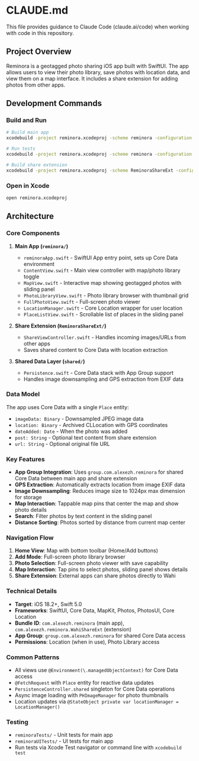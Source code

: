 # CLAUDE.md

This file provides guidance to Claude Code (claude.ai/code) when working with code in this repository.

## Project Overview

Reminora is a geotagged photo sharing iOS app built with SwiftUI. The app allows users to view their photo library, save photos with location data, and view them on a map interface. It includes a share extension for adding photos from other apps.

## Development Commands

### Build and Run
```bash
# Build main app
xcodebuild -project reminora.xcodeproj -scheme reminora -configuration Debug build

# Run tests
xcodebuild -project reminora.xcodeproj -scheme reminora -configuration Debug test -destination 'platform=iOS Simulator,name=iPhone 15'

# Build share extension
xcodebuild -project reminora.xcodeproj -scheme ReminoraShareExt -configuration Debug build
```

### Open in Xcode
```bash
open reminora.xcodeproj
```

## Architecture

### Core Components

1. **Main App (`reminora/`)**
   - `reminoraApp.swift` - SwiftUI App entry point, sets up Core Data environment
   - `ContentView.swift` - Main view controller with map/photo library toggle
   - `MapView.swift` - Interactive map showing geotagged photos with sliding panel
   - `PhotoLibraryView.swift` - Photo library browser with thumbnail grid
   - `FullPhotoView.swift` - Full-screen photo viewer
   - `LocationManager.swift` - Core Location wrapper for user location
   - `PlaceListView.swift` - Scrollable list of places in the sliding panel

2. **Share Extension (`ReminoraShareExt/`)**
   - `ShareViewController.swift` - Handles incoming images/URLs from other apps
   - Saves shared content to Core Data with location extraction

3. **Shared Data Layer (`shared/`)**
   - `Persistence.swift` - Core Data stack with App Group support
   - Handles image downsampling and GPS extraction from EXIF data

### Data Model

The app uses Core Data with a single `Place` entity:
- `imageData: Binary` - Downsampled JPEG image data
- `location: Binary` - Archived CLLocation with GPS coordinates
- `dateAdded: Date` - When the photo was added
- `post: String` - Optional text content from share extension
- `url: String` - Optional original file URL

### Key Features

- **App Group Integration**: Uses `group.com.alexezh.reminora` for shared Core Data between main app and share extension
- **GPS Extraction**: Automatically extracts location from image EXIF data
- **Image Downsampling**: Reduces image size to 1024px max dimension for storage
- **Map Interaction**: Tappable map pins that center the map and show photo details
- **Search**: Filter photos by text content in the sliding panel
- **Distance Sorting**: Photos sorted by distance from current map center

### Navigation Flow

1. **Home View**: Map with bottom toolbar (Home/Add buttons)
2. **Add Mode**: Full-screen photo library browser
3. **Photo Selection**: Full-screen photo viewer with save capability
4. **Map Interaction**: Tap pins to select photos, sliding panel shows details
5. **Share Extension**: External apps can share photos directly to Wahi

### Technical Details

- **Target**: iOS 18.2+, Swift 5.0
- **Frameworks**: SwiftUI, Core Data, MapKit, Photos, PhotosUI, Core Location
- **Bundle ID**: `com.alexezh.reminora` (main app), `com.alexezh.reminora.WahiShareExt` (extension)
- **App Group**: `group.com.alexezh.reminora` for shared Core Data access
- **Permissions**: Location (when in use), Photo Library access

### Common Patterns

- All views use `@Environment(\.managedObjectContext)` for Core Data access
- `@FetchRequest` with `Place` entity for reactive data updates
- `PersistenceController.shared` singleton for Core Data operations
- Async image loading with `PHImageManager` for photo thumbnails
- Location updates via `@StateObject private var locationManager = LocationManager()`

### Testing

- `reminoraTests/` - Unit tests for main app
- `reminoraUITests/` - UI tests for main app
- Run tests via Xcode Test navigator or command line with `xcodebuild test`